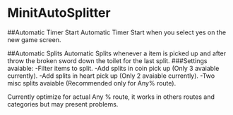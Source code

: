 # MinitAutoSplitter

##Automatic Timer Start
Automatic Timer Start when you select yes on the new game screen.

##Automatic Splits
Automatic Splits whenever a item is picked up and after throw the broken sword down the toilet for the last split.
###Settings avaiable:
-Filter items to split.
-Add splits in coin pick up (Only 3 avaiable currently).
-Add splits in heart pick up (Only 2 avaiable currently).
-Two misc splits avaiable (Recommended only for Any% route).

Currently optimize for actual Any % route, it works in others routes and categories but may present problems.
